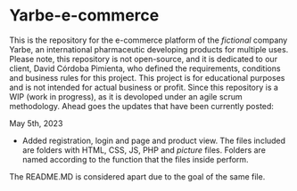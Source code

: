 # Yarbe-e-commerce
This is the repository for the e-commerce platform of the *_fictional_* company Yarbe, an international pharmaceutic developing products for multiple uses.
Please note, this repository is not open-source, and it is dedicated to our client, David Córdoba Pimienta, who defined the requirements, conditions and business rules for this project. This project is for educational purposes and is not intended for actual business or profit.
Since this repository is a WIP (work in progress), as it is devoloped under an agile scrum methodology. Ahead goes the updates that have been currently posted:

May 5th, 2023
- Added registration, login and page and product view. The files included are folders with HTML, CSS, JS, PHP and _picture_ files. Folders are named according to the function that the files inside perform.

The README.MD is considered apart due to the goal of the same file.
